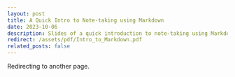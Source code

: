 ```yaml
---
layout: post
title: A Quick Intro to Note-taking using Markdown
date: 2023-10-06
description: Slides of a quick introduction to note-taking using Markdown and Obsidian
redirect: /assets/pdf/Intro_to_Markdown.pdf
related_posts: false
---
```

Redirecting to another page.
